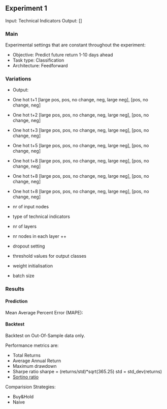 ## Experiment 1

Input: Technical Indicators 
 Output: []
### Main
Experimental settings that are constant throughout the experiment:  
* Objective: Predict future return 1-10 days ahead
* Task type: Classification
* Architecture: Feedforward

### Variations
* Output: 
* One hot t+1 [large pos, pos, no change, neg, large neg], [pos, no change, neg]
* One hot t+2 [large pos, pos, no change, neg, large neg], [pos, no change, neg]
* One hot t+3 [large pos, pos, no change, neg, large neg], [pos, no change, neg]
* One hot t+5 [large pos, pos, no change, neg, large neg], [pos, no change, neg]
* One hot t+8 [large pos, pos, no change, neg, large neg], [pos, no change, neg]
* One hot t+8 [large pos, pos, no change, neg, large neg], [pos, no change, neg]
* One hot t+8 [large pos, pos, no change, neg, large neg], [pos, no change, neg]



* nr of input nodes
* type of technical indicators 
* nr of layers
* nr nodes in each layer ++
* dropout setting
* threshold values for output classes
* weight initialisation
* batch size

### Results
#### Prediction
Mean Average Percent Error (MAPE):

#### Backtest
Backtest on Out-Of-Sample data only. 

Performance metrics are:
* Total Returns
* Average Annual Return
* Maximum drawdown
* Sharpe ratio
 sharpe = (returns/std)*sqrt(365.25)
 std = std_dev(returns) 
* [Sortino ratio](https://github.com/PacktPublishing/PythonDataAnalysisCookbook/blob/master/Chapter%207/calmar_sortino.ipynb)

Comparision Strategies:
* Buy&Hold
* Naive
